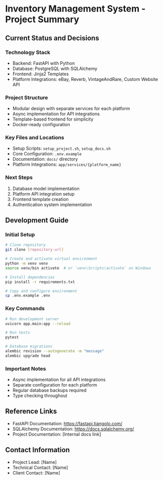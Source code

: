 # Inventory Management System - Project Summary

## Current Status and Decisions

### Technology Stack
- Backend: FastAPI with Python
- Database: PostgreSQL with SQLAlchemy
- Frontend: Jinja2 Templates
- Platform Integrations: eBay, Reverb, VintageAndRare, Custom Website API

### Project Structure
- Modular design with separate services for each platform
- Async implementation for API integrations
- Template-based frontend for simplicity
- Docker-ready configuration

### Key Files and Locations
- Setup Scripts: `setup_project.sh`, `setup_docs.sh`
- Core Configuration: `.env.example`
- Documentation: `docs/` directory
- Platform Integrations: `app/services/{platform_name}`

### Next Steps
1. Database model implementation
2. Platform API integration setup
3. Frontend template creation
4. Authentication system implementation

## Development Guide

### Initial Setup
```bash
# Clone repository
git clone [repository-url]

# Create and activate virtual environment
python -m venv venv
source venv/bin activate  # or `venv\Scripts\activate` on Windows

# Install dependencies
pip install -r requirements.txt

# Copy and configure environment
cp .env.example .env
```

### Key Commands
```bash
# Run development server
uvicorn app.main:app --reload

# Run tests
pytest

# Database migrations
alembic revision --autogenerate -m "message"
alembic upgrade head
```

### Important Notes
- Async implementation for all API integrations
- Separate configuration for each platform
- Regular database backups required
- Type checking throughout

## Reference Links
- FastAPI Documentation: https://fastapi.tiangolo.com/
- SQLAlchemy Documentation: https://docs.sqlalchemy.org/
- Project Documentation: [Internal docs link]

## Contact Information
- Project Lead: [Name]
- Technical Contact: [Name]
- Client Contact: [Name]
